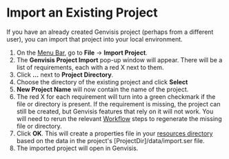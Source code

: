 # Import an Existing Project

If you have an already created Genvisis project (perhaps from a different user), you can import that project into your local environment.

1. On the [Menu Bar](../#/documentation/menu), go to **File** → **Import Project**.
2. The **Genvisis Project Import** pop-up window will appear. There will be a list of requirements, each with a red X next to them.
3. Click **…** next to **Project Directory**.
4. Choose the directory of the existing project and click **Select**
5. **New Project Name** will now contain the name of the project. 
6. The red X for each requirement will turn into a green checkmark if the file or directory is present.  If the requirement is missing, the project can still be created, but Genvisis features that rely on it will not work. You will need to rerun the relevant [Workflow](../#/documentation/RunTheGenvisisWorkflow--introduction-to-the-workflow) steps to regenerate the missing file or directory.
7. Click **OK**.  This will create a properties file in your [resources directory](../#/documentation/resources-directory)  based on the data in the project's [ProjectDir]/data/import.ser file.
8. The imported project will open in Genvisis.
